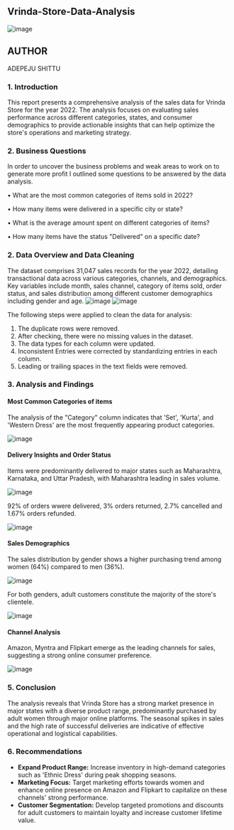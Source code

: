 ## Vrinda-Store-Data-Analysis

![image](https://github.com/Renikeji19/Vrinda-Store-Data-Analysis/assets/97131888/2d6c276a-65cb-4754-9da6-efece82e33fe)

## AUTHOR

ADEPEJU SHITTU

### 1. Introduction
This report presents a comprehensive analysis of the sales data for Vrinda Store for the year 2022. 
The analysis focuses on evaluating sales performance across different categories, states, and consumer demographics to provide actionable insights that can help optimize the store's operations and marketing strategy.

### 2. Business Questions
In order to uncover the business problems and weak areas to work on to generate more profit I outlined some questions to be answered by the data analysis.

•	What are the most common categories of items sold in 2022?

• How many items were delivered in a specific city or state?

• What is the average amount spent on different categories of items?

• How many items have the status "Delivered" on a specific date?

### 2. Data Overview and Data Cleaning
The dataset comprises 31,047 sales records for the year 2022, detailing transactional data across various categories, channels, and demographics. 
Key variables include month, sales channel, category of items sold, order status, and sales distribution among different customer demographics including gender and age.
![image](https://github.com/Renikeji19/Vrinda-Store-Data-Analysis/assets/97131888/677b5638-deab-42ec-8469-ec69a17536bb)
![image](https://github.com/Renikeji19/Vrinda-Store-Data-Analysis/assets/97131888/c48debca-9ed5-4458-9843-a388bb717742)

The following steps were applied to clean the data for analysis:  
1. The duplicate rows were removed.
2. After checking, there were no missing values in the dataset.
3. The data types for each column were updated.
4. Inconsistent Entries were corrected by standardizing entries in each column.
5. Leading or trailing spaces in the text fields were removed.

### 3. Analysis and Findings
#### Most Common Categories of items
The analysis of the "Category" column indicates that 'Set', 'Kurta', and 'Western Dress' are the most frequently appearing product categories.

![image](https://github.com/Renikeji19/Vrinda-Store-Data-Analysis/assets/97131888/bb34f2ad-fb9b-4655-bdd1-8eb454ce109b)

#### Delivery Insights and Order Status
Items were predominantly delivered to major states such as Maharashtra, Karnataka, and Uttar Pradesh, with Maharashtra leading in sales volume.

![image](https://github.com/Renikeji19/Vrinda-Store-Data-Analysis/assets/97131888/45629a48-84b0-4b23-b328-7ebfff600ee3)


92% of orders wwere delivered, 3% orders returned, 2.7% cancelled and 1.67% orders refunded.

![image](https://github.com/Renikeji19/Vrinda-Store-Data-Analysis/assets/97131888/a1e69140-a549-4f6a-9fb2-8453c585bf44)

#### Sales Demographics
The sales distribution by gender shows a higher purchasing trend among women (64%) compared to men (36%). 

![image](https://github.com/Renikeji19/Vrinda-Store-Data-Analysis/assets/97131888/4e4c0c00-644d-49c2-896c-d49a3ee4c05b)

For both genders, adult customers constitute the majority of the store's clientele.

![image](https://github.com/Renikeji19/Vrinda-Store-Data-Analysis/assets/97131888/ce3939c3-513f-41a0-b55d-d8d89dd08b4f)

#### Channel Analysis
Amazon, Myntra and Flipkart emerge as the leading channels for sales, suggesting a strong online consumer preference.

![image](https://github.com/Renikeji19/Vrinda-Store-Data-Analysis/assets/97131888/42db15f3-c071-48ba-9f4c-b5b3fd30a9d4)

### 5. Conclusion
The analysis reveals that Vrinda Store has a strong market presence in major states with a diverse product range, predominantly purchased by adult women through major online platforms. 
The seasonal spikes in sales and the high rate of successful deliveries are indicative of effective operational and logistical capabilities.

### 6. Recommendations
- **Expand Product Range:** Increase inventory in high-demand categories such as 'Ethnic Dress' during peak shopping seasons.
- **Marketing Focus:** Target marketing efforts towards women and enhance online presence on Amazon and Flipkart to capitalize on these channels' strong performance.
- **Customer Segmentation:** Develop targeted promotions and discounts for adult customers to maintain loyalty and increase customer lifetime value.









